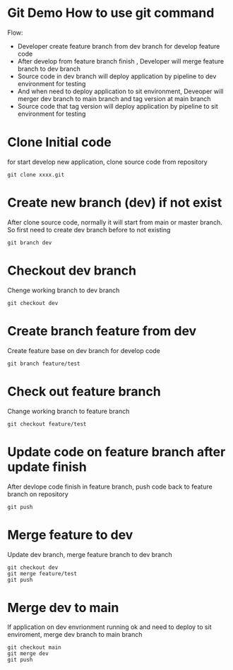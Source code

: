 # Git Demo How to use git command 
Flow:
- Developer create feature branch from dev branch for develop feature code
- After develop from feature branch finish , Developer will merge feature branch to dev branch
- Source code in dev branch will deploy application by pipeline to dev environment for testing
- And when need to deploy application to sit environment, Deveoper will merger dev branch to main branch and tag version at main branch
- Source code that tag version will deploy application by pipeline to sit environment for testing

# Clone Initial code 
for start develop new application, clone source code from repository

```
git clone xxxx.git
```

# Create new branch (dev) if not exist
After clone source code, normally it will start from main or master branch. So first need to create dev branch before to not existing

```
git branch dev
```

# Checkout dev branch
Chenge working branch to dev  branch
```
git checkout dev
```

# Create branch feature from dev
Create feature base on dev branch for develop code 

```
git branch feature/test
```

# Check out feature branch
Change working branch to feature branch

```
git checkout feature/test
```

# Update code on feature branch after update finish
After devlope code finish in feature branch, push code back to feature branch on repository

```
git push
```

# Merge feature to dev
Update dev branch, merge feature branch to dev branch

```
git checkout dev 
git merge feature/test
git push
```

# Merge dev to main
If application on dev envrionment running ok and need to deploy to sit enviroment, merge dev branch to main branch

```
git checkout main
git merge dev
git push

```
